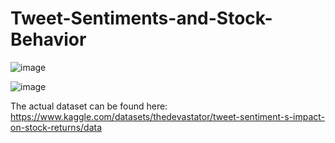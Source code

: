 # Tweet-Sentiments-and-Stock-Behavior
![image](https://cds.nyu.edu/wp-content/uploads/2023/11/cropped-cds-logo-white-1.png)

![image](https://isenbergmarketing.wordpress.com/wp-content/uploads/2022/06/image-1-3.png)



The actual dataset can be found here: https://www.kaggle.com/datasets/thedevastator/tweet-sentiment-s-impact-on-stock-returns/data
